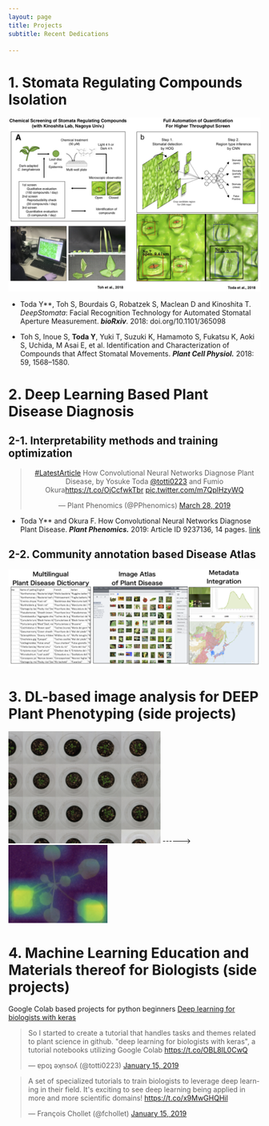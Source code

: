 ```yaml
---
layout: page
title: Projects
subtitle: Recent Dedications

---
```


# 1. Stomata Regulating Compounds Isolation

![stomataslide](assets/stomataslide.png)

- Toda Y**, Toh S, Bourdais G, Robatzek S, Maclean D and Kinoshita T. *DeepStomata*: Facial
  Recognition Technology for Automated Stomatal Aperture Measurement. ***bioRxiv***.
  2018: doi.org/10.1101/365098

- Toh S, Inoue S, **Toda Y**, Yuki T, Suzuki K, Hamamoto S, Fukatsu K, Aoki S, Uchida, M Asai E, et al. Identification and Characterization of Compounds that Affect Stomatal Movements. ***Plant Cell Physiol.*** 2018: 59, 1568–1580.

# 2. Deep Learning Based Plant Disease Diagnosis

## 2-1. Interpretability methods and training optimization

<center><blockquote class="twitter-tweet" data-lang="en"><p lang="en" dir="ltr"><a href="https://twitter.com/hashtag/LatestArticle?src=hash&amp;ref_src=twsrc%5Etfw">#LatestArticle</a> How Convolutional Neural Networks Diagnose Plant Disease, by Yosuke Toda <a href="https://twitter.com/totti0223?ref_src=twsrc%5Etfw">@totti0223</a> and Fumio Okura<a href="https://t.co/OjCcfwkTbr">https://t.co/OjCcfwkTbr</a> <a href="https://t.co/m7QplHzyWQ">pic.twitter.com/m7QplHzyWQ</a></p>&mdash; Plant Phenomics (@PPhenomics) <a href="https://twitter.com/PPhenomics/status/1111176107888263169?ref_src=twsrc%5Etfw">March 28, 2019</a></blockquote> <script async src="https://platform.twitter.com/widgets.js" charset="utf-8"></script> </center>

- Toda Y** and Okura F. How Convolutional Neural Networks Diagnose Plant Disease. ***Plant Phenomics.*** 2019: Article ID 9237136, 14 pages.  [link](https://spj.sciencemag.org/plantphenomics/2019/9237136/?fbclid=IwAR1F0SYzw2dLpsAaEysZSkZC-I5C11q6dwIyWj-i5cWfBsIHMdeJ1BRub2w)

## 2-2. Community annotation based Disease Atlas

![diseaseatlas](assets/diseaseatlas.png)

# 3. DL-based image analysis for DEEP Plant Phenotyping (side projects)

![image-20190402153141429](assets/image-20190402153141429.png) ------> ![image-20190402153212196](assets/image-20190402153212196.png)

# 4. Machine Learning Education and Materials thereof for Biologists (side projects)

Google Colab based projects for python beginners 
[Deep learning for biologists with keras](https://github.com/totti0223/deep_learning_for_biologists_with_keras)

<blockquote class="twitter-tweet" data-lang="en"><p lang="en" dir="ltr">So I started to create a tutorial that handles tasks and themes related to plant science in github. &quot;deep learning for biologists with keras&quot;, a tutorial notebooks utilizing Google Colab <a href="https://t.co/OBL8lL0CwQ">https://t.co/OBL8lL0CwQ</a></p>&mdash; ɐpoʇ ǝʞnsoʎ (@totti0223) <a href="https://twitter.com/totti0223/status/1085144621976498176?ref_src=twsrc%5Etfw">January 15, 2019</a></blockquote> <script async src="https://platform.twitter.com/widgets.js" charset="utf-8"></script> 

<blockquote class="twitter-tweet" data-lang="en"><p lang="en" dir="ltr">A set of specialized tutorials to train biologists to leverage deep learning in their field. It&#39;s exciting to see deep learning being applied in more and more scientific domains! <a href="https://t.co/x9MwGHQHil">https://t.co/x9MwGHQHil</a></p>&mdash; François Chollet (@fchollet) <a href="https://twitter.com/fchollet/status/1085220815535202304?ref_src=twsrc%5Etfw">January 15, 2019</a></blockquote> <script async src="https://platform.twitter.com/widgets.js" charset="utf-8"></script> 

